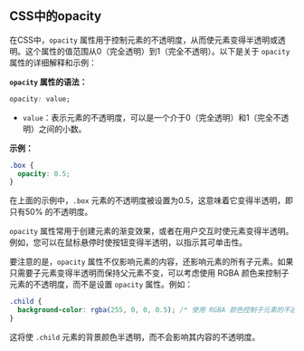 ## CSS中的opacity

在CSS中，`opacity` 属性用于控制元素的不透明度，从而使元素变得半透明或透明。这个属性的值范围从0（完全透明）到1（完全不透明）。以下是关于 `opacity` 属性的详细解释和示例：

**`opacity` 属性的语法：**

```css
opacity: value;
```

- `value`：表示元素的不透明度，可以是一个介于0（完全透明）和1（完全不透明）之间的小数。

**示例：**

```css
.box {
  opacity: 0.5;
}
```

在上面的示例中，`.box` 元素的不透明度被设置为0.5，这意味着它变得半透明，即只有50% 的不透明度。

`opacity` 属性常用于创建元素的渐变效果，或者在用户交互时使元素变得半透明。例如，您可以在鼠标悬停时使按钮变得半透明，以指示其可单击性。

要注意的是，`opacity` 属性不仅影响元素的内容，还影响元素的所有子元素。如果只需要子元素变得半透明而保持父元素不变，可以考虑使用 RGBA 颜色来控制子元素的不透明度，而不是设置 `opacity` 属性。例如：

```css
.child {
  background-color: rgba(255, 0, 0, 0.5); /* 使用 RGBA 颜色控制子元素的不透明度 */
}
```

这将使 `.child` 元素的背景颜色半透明，而不会影响其内容的不透明度。